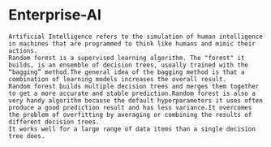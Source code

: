 # Enterprise-AI
    Artificial Intelligence refers to the simulation of human intelligence in machines that are programmed to think like humans and mimic their actions.
    Random forest is a supervised learning algorithm. The "forest" it builds, is an ensemble of decision trees, usually trained with the “bagging” method.The general idea of the bagging method is that a combination of learning models increases the overall result.
    Random forest builds multiple decision trees and merges them together to get a more accurate and stable prediction.Random forest is also a very handy algorithm because the default hyperparameters it uses often produce a good prediction result and has less variance.It overcomes the problem of overfitting by averaging or combining the results of different decision trees. 
    It works well for a large range of data items than a single decision tree does. 
